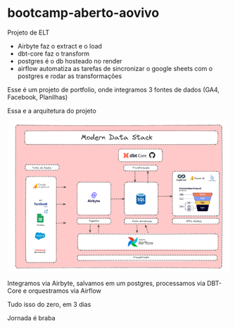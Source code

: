 # bootcamp-aberto-aovivo

Projeto de ELT 
- Airbyte faz o extract e o load
- dbt-core faz o transform
- postgres é o db hosteado no render
- airflow automatiza as tarefas de sincronizar o google sheets com o postgres e rodar as transformações

Esse é um projeto de portfolio, onde integramos 3 fontes de dados (GA4, Facebook, Planilhas)

Essa e a arquitetura do projeto

![pics](https://github.com/lvgalvao/bootcamp-aberto-aovivo/blob/main/pics/foto.png?raw=true)

Integramos via Airbyte, salvamos em um postgres, processamos via DBT-Core e orquestramos via Airflow

Tudo isso do zero, em 3 dias

Jornada é braba
